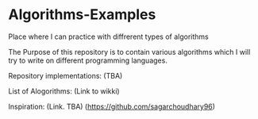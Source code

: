 # Algorithms-Examples
Place where I can practice with diffrerent types of algorithms

The Purpose of this repository is to contain various algorithms which I will try to write on different programming languages.

Repository implementations:
(TBA)


List of Alogorithms: (Link to wikki)
>
>
>


Inspiration: 
(Link. TBA) (https://github.com/sagarchoudhary96)

